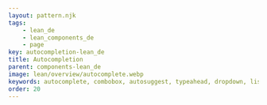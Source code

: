 ```yaml
---
layout: pattern.njk
tags: 
    - lean_de
    - lean_components_de
    - page
key: autocompletion-lean_de
title: Autocompletion
parent: components-lean_de
image: lean/overview/autocomplete.webp
keywords: autocomplete, combobox, autosuggest, typeahead, dropdown, listbox
order: 20
---
```


